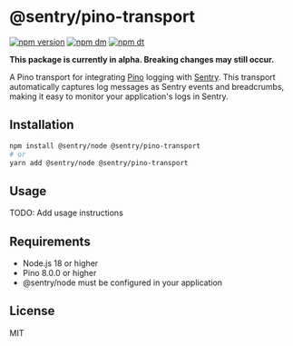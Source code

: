 # @sentry/pino-transport

[![npm version](https://img.shields.io/npm/v/@sentry/pino-transport.svg)](https://www.npmjs.com/package/@sentry/pino-transport)
[![npm dm](https://img.shields.io/npm/dm/@sentry/pino-transport.svg)](https://www.npmjs.com/package/@sentry/pino-transport)
[![npm dt](https://img.shields.io/npm/dt/@sentry/pino-transport.svg)](https://www.npmjs.com/package/@sentry/pino-transport)

**This package is currently in alpha. Breaking changes may still occur.**

A Pino transport for integrating [Pino](https://github.com/pinojs/pino) logging with [Sentry](https://sentry.io). This transport automatically captures log messages as Sentry events and breadcrumbs, making it easy to monitor your application's logs in Sentry.

## Installation

```bash
npm install @sentry/node @sentry/pino-transport
# or
yarn add @sentry/node @sentry/pino-transport
```

## Usage

TODO: Add usage instructions

## Requirements

- Node.js 18 or higher
- Pino 8.0.0 or higher
- @sentry/node must be configured in your application

## License

MIT
